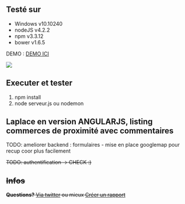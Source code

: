 ## Testé sur ##
- Windows v10.10240
- nodeJS v4.2.2
- npm v3.3.12
- bower v1.6.5

DEMO : <a href="https://boiling-fjord-82073.herokuapp.com/"> DEMO ICI</a>

![](http://ondego.be/divers/laplace.png)

## Executer et tester ##
1. npm install
2. node serveur.js ou nodemon

<h2>Laplace en version ANGULARJS, listing commerces de proximité avec commentaires</h2>
<p>TODO: ameliorer backend : formulaires - mise en place googlemap pour recup coor plus facilement</p>
<strike>TODO: authentification<strike> -> CHECK :)</p>

## Infos ##
**Questions?** [Via twitter](https://twitter.com/Marcpowo) ou mieux [Créer un rapport](https://github.com/powolnymarcel/siteExpressReparationPC/issues)
